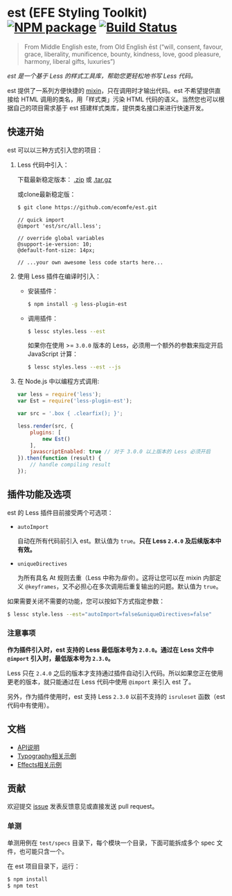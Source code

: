 est (EFE Styling Toolkit) [![NPM package](https://img.shields.io/npm/v/less-plugin-est.svg?style=flat-square)](https://www.npmjs.com/package/less-plugin-est) [![Build Status](https://img.shields.io/travis/ecomfe/est/dev.svg?style=flat-square)](https://travis-ci.org/ecomfe/est)
===

> From Middle English este, from Old English ēst (“will, consent, favour, grace, liberality, munificence, bounty, kindness, love, good pleasure, harmony, liberal gifts, luxuries”)

*est 是一个基于 Less 的样式工具库，帮助您更轻松地书写 Less 代码。*

est 提供了一系列方便快捷的 [mixin](http://lesscss.org/features/#mixins-feature)，只在调用时才输出代码。est 不希望提供直接给 HTML 调用的类名，用「样式类」污染 HTML 代码的语义。当然您也可以根据自己的项目需求基于 est 搭建样式类库，提供类名接口来进行快速开发。


## 快速开始

est 可以以三种方式引入您的项目：

1. Less 代码中引入：

    下载最新稳定版本：
    [.zip](https://github.com/ecomfe/est/archive/master.zip) 或 [.tar.gz](https://github.com/ecomfe/est/archive/master.tar.gz)

    或clone最新稳定版：

    ```bash
    $ git clone https://github.com/ecomfe/est.git
    ```

    ```less
    // quick import
    @import 'est/src/all.less';

    // override global variables
    @support-ie-version: 10;
    @default-font-size: 14px;

    // ...your own awesome less code starts here...
    ```

2. 使用 Less 插件在编译时引入：

    * 安装插件：

        ```bash
        $ npm install -g less-plugin-est
        ```

    * 调用插件：

        ```bash
        $ lessc styles.less --est
        ```

        如果你在使用 >= `3.0.0` 版本的 Less，必须用一个额外的参数来指定开启 JavaScript 计算：

        ```bash
        $ lessc styles.less --est --js
        ```

3. 在 Node.js 中以编程方式调用:

    ```js
    var less = require('less');
    var Est = require('less-plugin-est');

    var src = '.box { .clearfix(); }';

    less.render(src, {
        plugins: [
            new Est()
        ],
        javascriptEnabled: true // 对于 3.0.0 以上版本的 Less 必须开启
    }).then(function (result) {
        // handle compiling result
    });
    ```


## 插件功能及选项

est 的 Less 插件目前接受两个可选项：

* `autoImport`

    自动在所有代码前引入 est。默认值为 `true`。**只在 Less `2.4.0` 及后续版本中有效。**
     

* `uniqueDirectives`

    为所有具名 At 规则去重（Less 中称为*指令*）。这将让您可以在 mixin 内部定义 `@keyframes`，又不必担心在多次调用后重复输出的问题。默认值为 `true`。

如果需要关闭不需要的功能，您可以按如下方式指定参数：

```bash
$ lessc style.less --est="autoImport=false&uniqueDirectives=false"
```

### 注意事项

**作为插件引入时，est 支持的 Less 最低版本号为 `2.0.0`。通过在 Less 文件中 `@import` 引入时，最低版本号为 `2.3.0`。**

Less 只在 `2.4.0` 之后的版本才支持通过插件自动引入代码。所以如果您正在使用更老的版本，就只能通过在 Less 代码中使用 `@import` 来引入 est 了。

另外，作为插件使用时，est 支持 Less `2.3.0` 以前不支持的 `isruleset` 函数（est 代码中有使用）。

## 文档

* [API说明](http://ecomfe.github.io/est/)
* [Typography相关示例](http://ecomfe.github.io/est/example/typography.html)
* [Effects相关示例](http://ecomfe.github.io/est/example/effects.html)


## 贡献

欢迎提交 [issue](https://github.com/ecomfe/est/issues) 发表反馈意见或直接发送 pull request。

### 单测

单测用例在 `test/specs` 目录下，每个模块一个目录，下面可能拆成多个 spec 文件，也可能只含一个。

在 est 项目目录下，运行：

```bash
$ npm install
$ npm test
```
